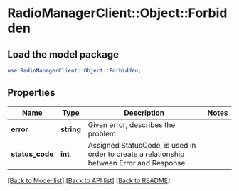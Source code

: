 # RadioManagerClient::Object::Forbidden

## Load the model package
```perl
use RadioManagerClient::Object::Forbidden;
```

## Properties
Name | Type | Description | Notes
------------ | ------------- | ------------- | -------------
**error** | **string** | Given error, describes the problem. | 
**status_code** | **int** | Assigned StatusCode, is used in order to create a relationship between Error and Response. | 

[[Back to Model list]](../README.md#documentation-for-models) [[Back to API list]](../README.md#documentation-for-api-endpoints) [[Back to README]](../README.md)


